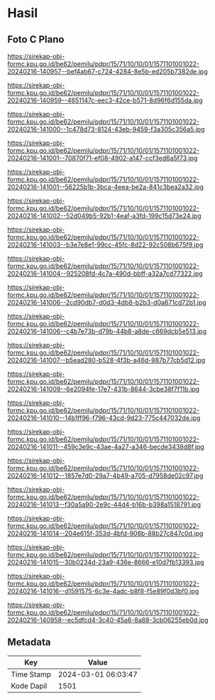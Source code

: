 # Hasil

## Foto C Plano

https://sirekap-obj-formc.kpu.go.id/be62/pemilu/pdpr/15/71/10/10/01/1571101001022-20240216-140957--bef4ab67-c724-4284-8e5b-ed205b7382de.jpg

https://sirekap-obj-formc.kpu.go.id/be62/pemilu/pdpr/15/71/10/10/01/1571101001022-20240216-140959--4651147c-eec3-42ce-b571-8d96f6d155da.jpg

https://sirekap-obj-formc.kpu.go.id/be62/pemilu/pdpr/15/71/10/10/01/1571101001022-20240216-141000--1c478d73-8124-43eb-9459-f3a305c356a5.jpg

https://sirekap-obj-formc.kpu.go.id/be62/pemilu/pdpr/15/71/10/10/01/1571101001022-20240216-141001--70870f71-ef08-4902-a147-ccf3ed6a5f73.jpg

https://sirekap-obj-formc.kpu.go.id/be62/pemilu/pdpr/15/71/10/10/01/1571101001022-20240216-141001--56225b1b-3bca-4eea-be2a-841c3bea2a32.jpg

https://sirekap-obj-formc.kpu.go.id/be62/pemilu/pdpr/15/71/10/10/01/1571101001022-20240216-141002--52d049b5-92b1-4eaf-a3fd-199c15d73e24.jpg

https://sirekap-obj-formc.kpu.go.id/be62/pemilu/pdpr/15/71/10/10/01/1571101001022-20240216-141003--b3e7e8e1-99cc-45fc-8d22-92c508b675f9.jpg

https://sirekap-obj-formc.kpu.go.id/be62/pemilu/pdpr/15/71/10/10/01/1571101001022-20240216-141004--925208fd-4c7a-490d-bbff-a32a7cd77322.jpg

https://sirekap-obj-formc.kpu.go.id/be62/pemilu/pdpr/15/71/10/10/01/1571101001022-20240216-141006--2cd90db7-d0d3-4db8-b2b3-d0a671cd72b1.jpg

https://sirekap-obj-formc.kpu.go.id/be62/pemilu/pdpr/15/71/10/10/01/1571101001022-20240216-141006--c4b7e73b-d79b-44b8-a8de-c669dcb5e513.jpg

https://sirekap-obj-formc.kpu.go.id/be62/pemilu/pdpr/15/71/10/10/01/1571101001022-20240216-141007--b5ead280-b528-4f3b-a46d-987b77cb5d12.jpg

https://sirekap-obj-formc.kpu.go.id/be62/pemilu/pdpr/15/71/10/10/01/1571101001022-20240216-141009--6e2094fe-17e7-431b-8644-3cbe38f7f11b.jpg

https://sirekap-obj-formc.kpu.go.id/be62/pemilu/pdpr/15/71/10/10/01/1571101001022-20240216-141010--14b1ff96-f796-43cd-9d23-775c447032de.jpg

https://sirekap-obj-formc.kpu.go.id/be62/pemilu/pdpr/15/71/10/10/01/1571101001022-20240216-141011--459c3e9c-43ae-4a27-a346-becde3438d8f.jpg

https://sirekap-obj-formc.kpu.go.id/be62/pemilu/pdpr/15/71/10/10/01/1571101001022-20240216-141012--1857e7d0-29a7-4b49-a705-d7958de02c97.jpg

https://sirekap-obj-formc.kpu.go.id/be62/pemilu/pdpr/15/71/10/10/01/1571101001022-20240216-141013--f30a5a90-2e9c-44d4-b16b-b398a1518791.jpg

https://sirekap-obj-formc.kpu.go.id/be62/pemilu/pdpr/15/71/10/10/01/1571101001022-20240216-141014--204e615f-353d-4bfd-906b-88b27c847c0d.jpg

https://sirekap-obj-formc.kpu.go.id/be62/pemilu/pdpr/15/71/10/10/01/1571101001022-20240216-141015--30b0234d-23a9-436e-8666-e10d7fb13393.jpg

https://sirekap-obj-formc.kpu.go.id/be62/pemilu/pdpr/15/71/10/10/01/1571101001022-20240216-141016--d1591575-6c3e-4adc-b8f8-f5e89f0d3bf0.jpg

https://sirekap-obj-formc.kpu.go.id/be62/pemilu/pdpr/15/71/10/10/01/1571101001022-20240216-140958--ec5dfcd4-3c40-45a6-8a88-3cb06255eb0d.jpg


## Metadata

| Key        | Value               |
| ---------- | ------------------- |
| Time Stamp | 2024-03-01 06:03:47 |
| Kode Dapil | 1501                |



